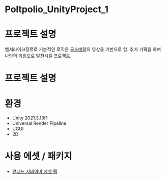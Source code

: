 # Poltpolio_UnityProject_1
# **프로젝트 설명**
뱀서라이크장르로 기본적인 로직은
[골드메탈](https://www.youtube.com/@goldmetal)의 영상을 기반으로 함.
추가 기획을 하며 나만의 게임으로 발전시킬 프로젝트.
# **프로젝트 설명**
# **환경**
- Unity 2021.3.13f1
- Universal Render Pipeline
- UGUI
- 2D
# **사용 에셋 / 패키지**
- [언데드 서바이버 에셋 팩](https://prf.hn/l/aQNdNmA)
